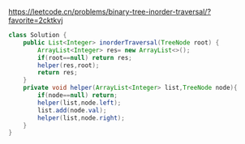 https://leetcode.cn/problems/binary-tree-inorder-traversal/?favorite=2cktkvj

```java
class Solution {
    public List<Integer> inorderTraversal(TreeNode root) {
        ArrayList<Integer> res= new ArrayList<>();
        if(root==null) return res;
        helper(res,root);
        return res;
    }
    private void helper(ArrayList<Integer> list,TreeNode node){
        if(node==null) return;
        helper(list,node.left);
        list.add(node.val);
        helper(list,node.right);
    }
}
